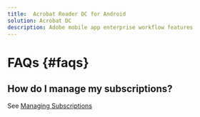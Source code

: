 ```yaml
---
title:  Acrobat Reader DC for Android
solution: Acrobat DC
description: Adobe mobile app enterprise workflow features
---
```


# FAQs {#faqs}

## How do I manage my subscriptions? 

See [Managing Subscriptions](managesubscriptions.md)

